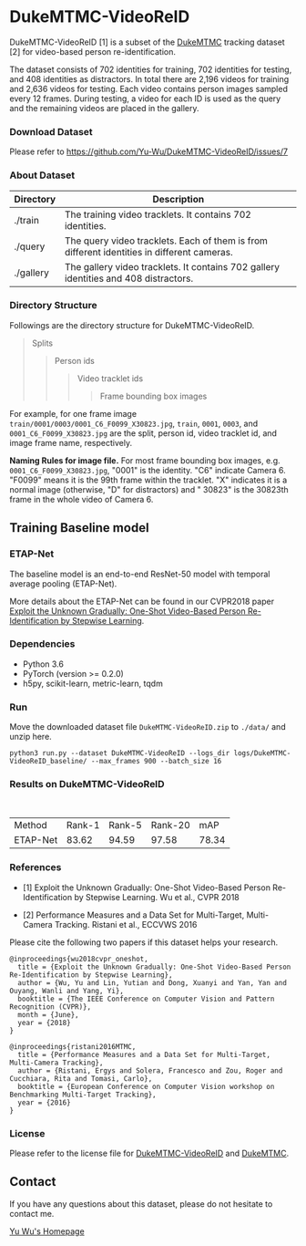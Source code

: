 
# DukeMTMC-VideoReID

DukeMTMC-VideoReID [1] is a subset of the [DukeMTMC](http://vision.cs.duke.edu/DukeMTMC/) tracking dataset [2] for video-based person re-identification.


The dataset consists of 702 identities for training, 702 identities for testing, and 408 identities as distractors. In total there are 2,196 videos for training and 2,636 videos for testing. Each video contains person images sampled every 12 frames. During testing, a video for each ID is used as the query and the remaining videos are placed in the gallery.


### Download Dataset
Please refer to https://github.com/Yu-Wu/DukeMTMC-VideoReID/issues/7



### About Dataset
|Directory  | Description | 
| --------   | -----  |
|./train  | The training video tracklets. It contains 702 identities.|
|./query  | The query video tracklets. Each of them is from different identities in different cameras.|
|./gallery  | The gallery video tracklets. It contains 702 gallery identities and 408 distractors.|

### Directory Structure
Followings are the directory structure for DukeMTMC-VideoReID. 
> Splits
>> Person ids
>>> Video tracklet ids
>>>> Frame bounding box images

For example, for one frame image `train/0001/0003/0001_C6_F0099_X30823.jpg`, `train`, `0001`, `0003`, and `0001_C6_F0099_X30823.jpg` are the split, person id, video tracklet id, and image frame name, respectively.

**Naming Rules for image file.** 
For most frame bounding box images, e.g. `0001_C6_F0099_X30823.jpg`, "0001" is the identity. "C6" indicate Camera 6. "F0099" means it is the 99th frame within the tracklet. "X" indicates it is a normal image (otherwise, "D" for distractors) and " 30823" is the 30823th frame in the whole video of Camera 6.

## Training Baseline model

### ETAP-Net
The baseline model is an end-to-end ResNet-50 model with temporal average pooling (ETAP-Net).

More details about the ETAP-Net can be found in our CVPR2018 paper [Exploit the Unknown Gradually: One-Shot Video-Based Person Re-Identification by Stepwise Learning](https://yu-wu.net/pdf/CVPR2018_Exploit-Unknown-Gradually.pdf).


### Dependencies
- Python 3.6
- PyTorch (version >= 0.2.0)
- h5py, scikit-learn, metric-learn, tqdm

### Run
Move the downloaded dataset file `DukeMTMC-VideoReID.zip` to `./data/` and unzip here.

```shell
python3 run.py --dataset DukeMTMC-VideoReID --logs_dir logs/DukeMTMC-VideoReID_baseline/ --max_frames 900 --batch_size 16
```

### Results on DukeMTMC-VideoReID

<table>
   <tr>
      <td>Method</td>
      <td>Rank-1</td>
      <td>Rank-5</td>
      <td>Rank-20</td>
      <td>mAP</td>
   </tr>
   <tr>
      <td>ETAP-Net</td>
      <td>83.62 </td>
      <td>94.59</td>
      <td>97.58</td>
      <td>78.34</td>
   </tr>
</table>

### References
- [1] Exploit the Unknown Gradually: One-Shot Video-Based Person Re-Identification by Stepwise Learning. Wu et al., CVPR 2018
 
- [2] Performance Measures and a Data Set for Multi-Target, Multi-Camera Tracking. Ristani et al., ECCVWS 2016

Please cite the following two papers if this dataset helps your research.
```
@inproceedings{wu2018cvpr_oneshot,
  title = {Exploit the Unknown Gradually: One-Shot Video-Based Person Re-Identification by Stepwise Learning},
  author = {Wu, Yu and Lin, Yutian and Dong, Xuanyi and Yan, Yan and Ouyang, Wanli and Yang, Yi},
  booktitle = {The IEEE Conference on Computer Vision and Pattern Recognition (CVPR)},
  month = {June},
  year = {2018}
}

@inproceedings{ristani2016MTMC,
  title = {Performance Measures and a Data Set for Multi-Target, Multi-Camera Tracking},
  author = {Ristani, Ergys and Solera, Francesco and Zou, Roger and Cucchiara, Rita and Tomasi, Carlo},
  booktitle = {European Conference on Computer Vision workshop on Benchmarking Multi-Target Tracking},
  year = {2016}
}
```
### License
Please refer to the license file for [DukeMTMC-VideoReID](https://github.com/Yu-Wu/DukeMTMC-VideoReID/blob/master/LICENSES/LICENSE_DukeMTMC-VideoReID.txt) and [DukeMTMC](https://github.com/Yu-Wu/DukeMTMC-VideoReID/blob/master/LICENSES/LICENSE_DukeMTMC.txt).


## Contact

If you have any questions about this dataset, please do not hesitate to contact me. 

[Yu Wu's Homepage](https://yu-wu.net)
